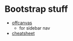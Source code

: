
# Bootstrap stuff

* [offcanvas](https://getbootstrap.com/docs/5.1/components/offcanvas/)
  * for sidebar nav
* [cheatsheet](https://getbootstrap.com/docs/5.1/examples/cheatsheet/)
